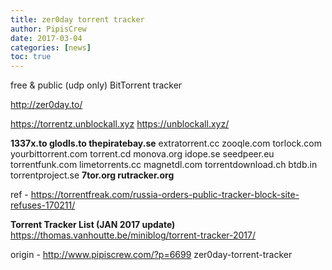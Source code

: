 ```yaml
---
title: zer0day torrent tracker
author: PipisCrew
date: 2017-03-04
categories: [news]
toc: true
---
```


free & public (udp only) BitTorrent tracker

http://zer0day.to/

https://torrentz.unblockall.xyz
https://unblockall.xyz/

**1337x.to
glodls.to
thepiratebay.se**
extratorrent.cc
zooqle.com
torlock.com
yourbittorrent.com
torrent.cd
monova.org
idope.se
seedpeer.eu
torrentfunk.com
limetorrents.cc
magnetdl.com
torrentdownload.ch
btdb.in
torrentproject.se
**7tor.org
rutracker.org**

ref - https://torrentfreak.com/russia-orders-public-tracker-block-site-refuses-170211/

**Torrent Tracker List (JAN 2017 update)**
https://thomas.vanhoutte.be/miniblog/torrent-tracker-2017/

origin - http://www.pipiscrew.com/?p=6699 zer0day-torrent-tracker